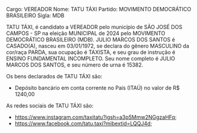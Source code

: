 Cargo: VEREADOR
Nome: TATU TÁXI
Partido: MOVIMENTO DEMOCRÁTICO BRASILEIRO
Sigla: MDB

TATU TÁXI, é candidato a VEREADOR pelo município de SÃO JOSÉ DOS CAMPOS - SP na eleição MUNICIPAL de 2024 pelo MOVIMENTO DEMOCRÁTICO BRASILEIRO (MDB).
JULIO MARCOS DOS SANTOS é CASADO(A), nasceu em 03/01/1972, se declara do gênero MASCULINO da cor/raça PARDA, sua ocupação é TAXISTA, e seu grau de instrução é ENSINO FUNDAMENTAL INCOMPLETO.
Seu nome completo é JULIO MARCOS DOS SANTOS, e seu número de urna é 15382.

Os bens declarados de TATU TÁXI são: 
- Depósito bancário em conta corrente no País (ITAÚ) no valor de R$ 1240,00

As redes sociais de TATU TÁXI são:
- https://www.instagram.com/taxitatu?igsh=a3p5Mmw2NGgzaHFq;
- https://www.facebook.com/tatu.taxi?mibextid=LQQJ4d;